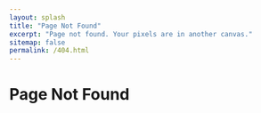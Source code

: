 ```yaml
---
layout: splash
title: "Page Not Found"
excerpt: "Page not found. Your pixels are in another canvas."
sitemap: false
permalink: /404.html
---
```


# Page Not Found


<!--<script>
  var GOOG_FIXURL_LANG = 'en';
  var GOOG_FIXURL_SITE = '{{ site.url }}'
</script>
<script src="https://linkhelp.clients.google.com/tbproxy/lh/wm/fixurl.js">
</script>-->
